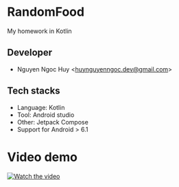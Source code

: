 # RandomFood
My homework in Kotlin

## Developer
- Nguyen Ngoc Huy &lt;[huynguyenngoc.dev@gmail.com](huynguyenngoc.dev@gmail.com)&gt;

## Tech stacks
- Language: Kotlin
- Tool: Android studio
- Other: Jetpack Compose
- Support for Android &gt; 6.1

# Video demo

[![Watch the video](https://i.ibb.co/ts8CbXn/Untitled.png)](https://youtu.be/tXHiz-CP7sA)